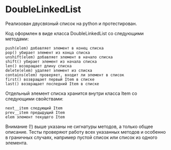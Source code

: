 # DoubleLinkedList

Реализован двусвязный список на python и протестирован.

Код оформлен в виде класса DoubleLinkedList со следующими методами:

    push(elem) добавляет элемент в конец списка
    pop() убирает элемент из конца списка
    unshift(elem) добавляет элемент в начало списка
    shift() убирает элемент из начала списка
    len() возвращает длину списка
    delete(elem) удаляет элемент из списка
    contains(elem) проверяет, входит ли элемент в список
    first() возвращает первый Item в списке
    last() возвращает последний Item в списке

Отдельный элемент списка хранится внутри класса Item со следующими свойствами:

    next__item следующий Item
    prev__item предыдущий Item
    elem элемент текущего Item

Внимание (!) выше указаны не сигнатуры методов, а только общее описание. Тесты проверяют работу всех указанных методов и особенно в граничных случаях, например пустой список или список из одного элемента.